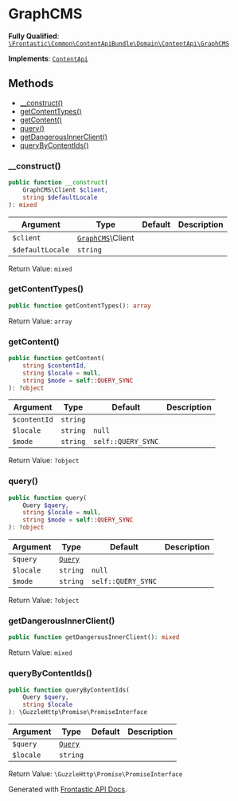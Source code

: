 #  GraphCMS

**Fully Qualified**: [`\Frontastic\Common\ContentApiBundle\Domain\ContentApi\GraphCMS`](../../../../../src/php/ContentApiBundle/Domain/ContentApi/GraphCMS.php)

**Implements**: [`ContentApi`](../ContentApi.md)

## Methods

* [__construct()](#__construct)
* [getContentTypes()](#getcontenttypes)
* [getContent()](#getcontent)
* [query()](#query)
* [getDangerousInnerClient()](#getdangerousinnerclient)
* [queryByContentIds()](#querybycontentids)

### __construct()

```php
public function __construct(
    GraphCMS\Client $client,
    string $defaultLocale
): mixed
```

Argument|Type|Default|Description
--------|----|-------|-----------
`$client`|[`GraphCMS`](GraphCMS.md)\Client||
`$defaultLocale`|`string`||

Return Value: `mixed`

### getContentTypes()

```php
public function getContentTypes(): array
```

Return Value: `array`

### getContent()

```php
public function getContent(
    string $contentId,
    string $locale = null,
    string $mode = self::QUERY_SYNC
): ?object
```

Argument|Type|Default|Description
--------|----|-------|-----------
`$contentId`|`string`||
`$locale`|`string`|`null`|
`$mode`|`string`|`self::QUERY_SYNC`|

Return Value: `?object`

### query()

```php
public function query(
    Query $query,
    string $locale = null,
    string $mode = self::QUERY_SYNC
): ?object
```

Argument|Type|Default|Description
--------|----|-------|-----------
`$query`|[`Query`](../Query.md)||
`$locale`|`string`|`null`|
`$mode`|`string`|`self::QUERY_SYNC`|

Return Value: `?object`

### getDangerousInnerClient()

```php
public function getDangerousInnerClient(): mixed
```

Return Value: `mixed`

### queryByContentIds()

```php
public function queryByContentIds(
    Query $query,
    string $locale
): \GuzzleHttp\Promise\PromiseInterface
```

Argument|Type|Default|Description
--------|----|-------|-----------
`$query`|[`Query`](../Query.md)||
`$locale`|`string`||

Return Value: `\GuzzleHttp\Promise\PromiseInterface`

Generated with [Frontastic API Docs](https://github.com/FrontasticGmbH/apidocs).
